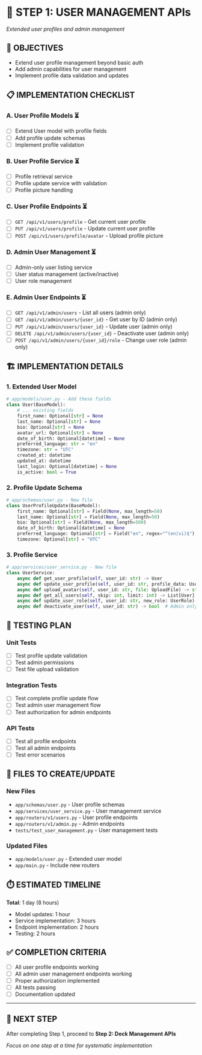 # 📝 STEP 1: USER MANAGEMENT APIs
*Extended user profiles and admin management*

## 🎯 OBJECTIVES
- Extend user profile management beyond basic auth
- Add admin capabilities for user management
- Implement profile data validation and updates

## 📋 IMPLEMENTATION CHECKLIST

### **A. User Profile Models** ⏳
- [ ] Extend User model with profile fields
- [ ] Add profile update schemas
- [ ] Implement profile validation

### **B. User Profile Service** ⏳
- [ ] Profile retrieval service
- [ ] Profile update service with validation
- [ ] Profile picture handling

### **C. User Profile Endpoints** ⏳
- [ ] `GET /api/v1/users/profile` - Get current user profile
- [ ] `PUT /api/v1/users/profile` - Update current user profile
- [ ] `POST /api/v1/users/profile/avatar` - Upload profile picture

### **D. Admin User Management** ⏳
- [ ] Admin-only user listing service
- [ ] User status management (active/inactive)
- [ ] User role management

### **E. Admin User Endpoints** ⏳
- [ ] `GET /api/v1/admin/users` - List all users (admin only)
- [ ] `GET /api/v1/admin/users/{user_id}` - Get user by ID (admin only)
- [ ] `PUT /api/v1/admin/users/{user_id}` - Update user (admin only)
- [ ] `DELETE /api/v1/admin/users/{user_id}` - Deactivate user (admin only)
- [ ] `POST /api/v1/admin/users/{user_id}/role` - Change user role (admin only)

## 🏗️ IMPLEMENTATION DETAILS

### **1. Extended User Model**
```python
# app/models/user.py - Add these fields
class User(BaseModel):
    # ... existing fields
    first_name: Optional[str] = None
    last_name: Optional[str] = None
    bio: Optional[str] = None
    avatar_url: Optional[str] = None
    date_of_birth: Optional[datetime] = None
    preferred_language: str = "en"
    timezone: str = "UTC"
    created_at: datetime
    updated_at: datetime
    last_login: Optional[datetime] = None
    is_active: bool = True
```

### **2. Profile Update Schema**
```python
# app/schemas/user.py - New file
class UserProfileUpdate(BaseModel):
    first_name: Optional[str] = Field(None, max_length=50)
    last_name: Optional[str] = Field(None, max_length=50)
    bio: Optional[str] = Field(None, max_length=500)
    date_of_birth: Optional[datetime] = None
    preferred_language: Optional[str] = Field("en", regex="^(en|vi)$")
    timezone: Optional[str] = "UTC"
```

### **3. Profile Service**
```python
# app/services/user_service.py - New file
class UserService:
    async def get_user_profile(self, user_id: str) -> User
    async def update_user_profile(self, user_id: str, profile_data: UserProfileUpdate) -> User
    async def upload_avatar(self, user_id: str, file: UploadFile) -> str
    async def get_all_users(self, skip: int, limit: int) -> List[User]  # Admin only
    async def update_user_role(self, user_id: str, new_role: UserRole) -> User  # Admin only
    async def deactivate_user(self, user_id: str) -> bool  # Admin only
```

## 🧪 TESTING PLAN

### **Unit Tests**
- [ ] Test profile update validation
- [ ] Test admin permissions
- [ ] Test file upload validation

### **Integration Tests**
- [ ] Test complete profile update flow
- [ ] Test admin user management flow
- [ ] Test authorization for admin endpoints

### **API Tests**
- [ ] Test all profile endpoints
- [ ] Test all admin endpoints
- [ ] Test error scenarios

## 📝 FILES TO CREATE/UPDATE

### **New Files**
- `app/schemas/user.py` - User profile schemas
- `app/services/user_service.py` - User management service
- `app/routers/v1/users.py` - User profile endpoints
- `app/routers/v1/admin.py` - Admin endpoints
- `tests/test_user_management.py` - User management tests

### **Updated Files**
- `app/models/user.py` - Extended user model
- `app/main.py` - Include new routers

## ⏱️ ESTIMATED TIMELINE
**Total**: 1 day (8 hours)
- Model updates: 1 hour
- Service implementation: 3 hours
- Endpoint implementation: 2 hours
- Testing: 2 hours

## ✅ COMPLETION CRITERIA
- [ ] All user profile endpoints working
- [ ] All admin user management endpoints working
- [ ] Proper authorization implemented
- [ ] All tests passing
- [ ] Documentation updated

---

## 🔄 NEXT STEP
After completing Step 1, proceed to **Step 2: Deck Management APIs**

*Focus on one step at a time for systematic implementation*
